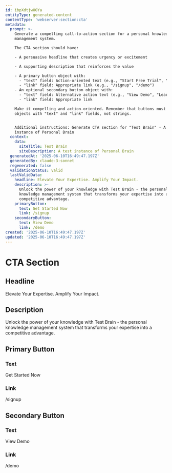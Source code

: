 ```yaml
---
id: ibpXdtjwOOYa
entityType: generated-content
contentType: 'webserver:section:cta'
metadata:
  prompt: >-
    Generate a compelling call-to-action section for a personal knowledge
    management system.

    The CTA section should have:

    - A persuasive headline that creates urgency or excitement

    - A supporting description that reinforces the value

    - A primary button object with:
      - "text" field: Action-oriented text (e.g., "Start Free Trial", "Get Started Now")
      - "link" field: Appropriate link (e.g., "/signup", "/demo")
    - An optional secondary button object with:
      - "text" field: Alternative action text (e.g., "View Demo", "Learn More")
      - "link" field: Appropriate link

    Make it compelling and action-oriented. Remember that buttons must be
    objects with "text" and "link" fields, not strings.


    Additional instructions: Generate CTA section for "Test Brain" - A test
    instance of Personal Brain
  context:
    data:
      siteTitle: Test Brain
      siteDescription: A test instance of Personal Brain
  generatedAt: '2025-06-10T16:49:47.197Z'
  generatedBy: claude-3-sonnet
  regenerated: false
  validationStatus: valid
  lastValidData:
    headline: Elevate Your Expertise. Amplify Your Impact.
    description: >-
      Unlock the power of your knowledge with Test Brain - the personal
      knowledge management system that transforms your expertise into a
      competitive advantage.
    primaryButton:
      text: Get Started Now
      link: /signup
    secondaryButton:
      text: View Demo
      link: /demo
created: '2025-06-10T16:49:47.197Z'
updated: '2025-06-10T16:49:47.197Z'
---
```

# CTA Section

## Headline
Elevate Your Expertise. Amplify Your Impact.

## Description
Unlock the power of your knowledge with Test Brain - the personal knowledge management system that transforms your expertise into a competitive advantage.

## Primary Button
### Text
Get Started Now

### Link
/signup

## Secondary Button
### Text
View Demo

### Link
/demo
